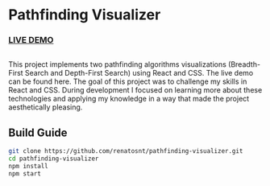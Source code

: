 # Pathfinding Visualizer

### [LIVE DEMO](https://renatosnt.github.io/pathfinding-visualizer/)

<img src="">

This project implements two pathfinding algorithms visualizations (Breadth-First Search and Depth-First Search) using React and CSS. The live demo can be found here.
The goal of this project was to challenge my skills in React and CSS. During development I focused on learning more about these technologies and applying my knowledge in a way that made the project aesthetically pleasing.


## Build Guide

```bash
git clone https://github.com/renatosnt/pathfinding-visualizer.git
cd pathfinding-visualizer
npm install
npm start
```
